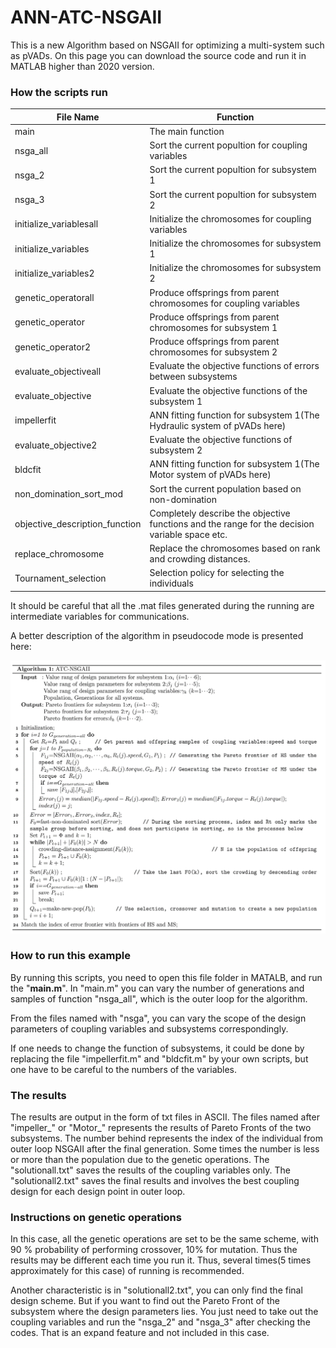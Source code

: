 # ANN-ATC-NSGAII
This is a new Algorithm based on NSGAII for optimizing a multi-system such as pVADs. On this page you can download the source code and run it in MATLAB higher than 2020 version.

### How the scripts run

| File Name                      | Function                                                     |
| ------------------------------ | ------------------------------------------------------------ |
| main                           | The main function                                            |
| nsga_all                       | Sort the current popultion for coupling variables            |
| nsga_2                         | Sort the current popultion for subsystem 1                   |
| nsga_3                         | Sort the current popultion for subsystem 2                   |
| initialize_variablesall        | Initialize the chromosomes for coupling variables            |
| initialize_variables           | Initialize the chromosomes for subsystem 1                   |
| initialize_variables2          | Initialize the chromosomes for subsystem 2                   |
| genetic_operatorall            | Produce offsprings from parent chromosomes for coupling variables |
| genetic_operator               | Produce offsprings from parent chromosomes for subsystem 1   |
| genetic_operator2              | Produce offsprings from parent chromosomes for subsystem 2   |
| evaluate_objectiveall          | Evaluate the objective functions of errors between subsystems |
| evaluate_objective             | Evaluate the objective functions of the subsystem 1          |
| impellerfit                    | ANN fitting function for subsystem 1(The Hydraulic system of pVADs here) |
| evaluate_objective2            | Evaluate the objective functions of subsystem 2              |
| bldcfit                        | ANN fitting function for subsystem 1(The Motor system of pVADs here) |
| non_domination_sort_mod        | Sort the current population based on non-domination          |
| objective_description_function | Completely describe the objective functions and the range for the decision variable space etc. |
| replace_chromosome             | Replace the chromosomes based on rank and crowding distances. |
| Tournament_selection           | Selection policy for selecting the individuals               |

It should be careful that all the .mat files generated during the running are intermediate variables for communications. 

A better description of the algorithm in pseudocode mode is presented here:

![image-20250708170544513](Algorithm.png)

### How to run this example

By running this scripts, you need to open this file folder in MATALB, and run the "**main.m**". In "main.m" you can vary the number of generations and samples of function "nsga_all", which is the outer loop for the algorithm.

From the files named with "nsga", you can vary the scope of the design parameters of coupling variables and subsystems correspondingly.

If one needs to change the function of subsystems, it could be done by replacing the file "impellerfit.m" and "bldcfit.m" by your own scripts, but one have to be careful to the numbers of the variables.

### The results

The results are output in the form of txt files in ASCII. The files named after "impeller\_" or "Motor\_" represents the results of Pareto Fronts of the two subsystems. The number behind represents the index of the individual from outer loop NSGAII after the final generation. Some times the number is less or more than the population due to the genetic operations. The "solutionall.txt" saves the results of the coupling variables only. The "solutionall2.txt" saves the final results and involves the best coupling design for each design point in outer loop.

### Instructions on genetic operations

In this case, all the genetic operations are set to be the same scheme, with 90 % probability of performing crossover, 10% for mutation. Thus the results may be different each time you run it. Thus, several times(5 times approximately for this case) of running is recommended.

Another characteristic is in "solutionall2.txt", you can only find the final design scheme. But if you want to find out the Pareto Front of the subsystem where the design parameters lies. You just need to take out the coupling variables and run the  "nsga_2" and "nsga_3" after checking the codes. That is an expand feature and not included in this case.
